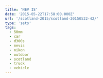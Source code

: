 ```yaml
---
title: 'NEV IS'
date: '2015-05-22T17:58:00.000Z'
url: '/scotland-2015/scotland-20150522-42/'
type: 'sets'
tags:
  - 50mm
  - car
  - d300s
  - nevis
  - nikon
  - outdoor
  - scotland
  - truck
  - vehicle
---
```

